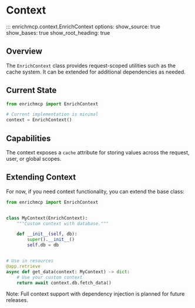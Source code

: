 # Context

::: enrichmcp.context.EnrichContext
    options:
        show_source: true
        show_bases: true
        show_root_heading: true

## Overview

The `EnrichContext` class provides request-scoped utilities such as the cache system.
It can be extended for additional dependencies as needed.

## Current State

```python
from enrichmcp import EnrichContext

# Current implementation is minimal
context = EnrichContext()
```

## Capabilities

The context exposes a `cache` attribute for storing values across the request,
user, or global scopes.

## Extending Context

For now, if you need context functionality, you can extend the base class:

```python
from enrichmcp import EnrichContext


class MyContext(EnrichContext):
    """Custom context with database."""

    def __init__(self, db):
        super().__init__()
        self.db = db


# Use in resources
@app.retrieve
async def get_data(context: MyContext) -> dict:
    # Use your custom context
    return await context.db.fetch_data()
```

Note: Full context support with dependency injection is planned for future releases.
